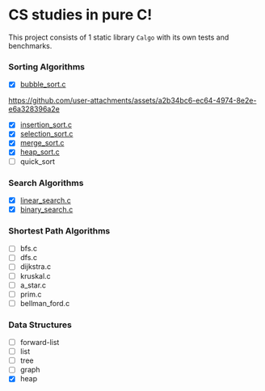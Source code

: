 # CS studies in pure C!

This project consists of 1 static library `Calgo` with its own tests and benchmarks.

### Sorting Algorithms

* [x] [bubble_sort.c](./Calgo/src/bubble_sort.c)

https://github.com/user-attachments/assets/a2b34bc6-ec64-4974-8e2e-e6a328396a2e

* [x] [insertion_sort.c](./Calgo/src/insertion_sort.c)
* [x] [selection_sort.c](./Calgo/src/selection_sort.c)
* [x] [merge_sort.c](./Calgo/src/merge_sort.c)
* [x] [heap_sort.c](./Calgo/src/heap_sort.c)
* [ ] quick_sort

### Search Algorithms

* [x] [linear_search.c](./Calgo/src/linear_search.c)
* [x] [binary_search.c](./Calgo/src/binary_search.c)

### Shortest Path Algorithms

* [ ] bfs.c
* [ ] dfs.c
* [ ] dijkstra.c
* [ ] kruskal.c
* [ ] a_star.c
* [ ] prim.c
* [ ] bellman_ford.c

### Data Structures

* [ ] forward-list
* [ ] list
* [ ] tree
* [ ] graph
* [x] heap